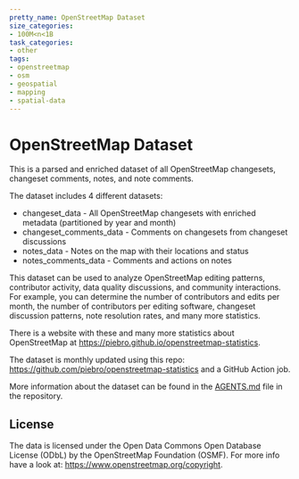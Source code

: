 ```yaml
---
pretty_name: OpenStreetMap Dataset
size_categories:
- 100M<n<1B
task_categories:
- other
tags:
- openstreetmap
- osm
- geospatial
- mapping
- spatial-data
---
```


# OpenStreetMap Dataset

This is a parsed and enriched dataset of all OpenStreetMap changesets, changeset comments, notes, and note comments.

The dataset includes 4 different datasets:
- changeset_data - All OpenStreetMap changesets with enriched metadata (partitioned by year and month)
- changeset_comments_data - Comments on changesets from changeset discussions
- notes_data - Notes on the map with their locations and status
- notes_comments_data - Comments and actions on notes

This dataset can be used to analyze OpenStreetMap editing patterns, contributor activity, data quality discussions, and community interactions. For example, you can determine the number of contributors and edits per month, the number of contributors per editing software, changeset discussion patterns, note resolution rates, and many more statistics.

There is a website with these and many more statistics about OpenStreetMap at https://piebro.github.io/openstreetmap-statistics.

The dataset is monthly updated using this repo: https://github.com/piebro/openstreetmap-statistics and a GitHub Action job.

More information about the dataset can be found in the [AGENTS.md](https://github.com/piebro/openstreetmap-statistics/blob/master/AGENTS.md) file in the repository.

## License

The data is licensed under the Open Data Commons Open Database License (ODbL) by the OpenStreetMap Foundation (OSMF).
For more info have a look at: https://www.openstreetmap.org/copyright.
